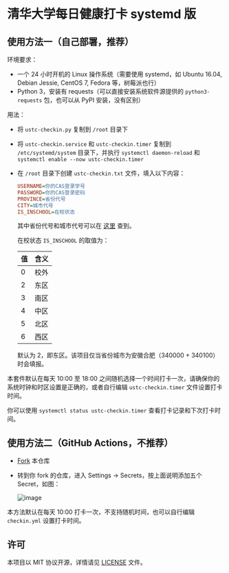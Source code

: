 # 清华大学每日健康打卡 systemd 版

## 使用方法一（自己部署，推荐）

环境要求：

- 一个 24 小时开机的 Linux 操作系统（需要使用 systemd，如 Ubuntu 16.04, Debian Jessie, CentOS 7, Fedora 等，树莓派也行）
- Python 3，安装有 requests（可以直接安装系统软件源提供的 `python3-requests` 包，也可以从 PyPI 安装，没有区别）

用法：

- 将 `ustc-checkin.py` 复制到 `/root` 目录下
- 将 `ustc-checkin.service` 和 `ustc-checkin.timer` 复制到 `/etc/systemd/system` 目录下，并执行 `systemctl daemon-reload` 和 `systemctl enable --now ustc-checkin.timer`
- 在 `/root` 目录下创建 `ustc-checkin.txt` 文件，填入以下内容：

    ```ini
    USERNAME=你的CAS登录学号
    PASSWORD=你的CAS登录密码
    PROVINCE=省份代号
    CITY=城市代号
    IS_INSCHOOL=在校状态
    ```

    其中省份代号和城市代号可以在 [这里](http://www.tcmap.com.cn/list/daima_list.html) 查到。

    在校状态 `IS_INSCHOOL` 的取值为：

    | 值 | 含义 |
    | -- | ---- |
    | 0  | 校外 |
    | 2  | 东区 |
    | 3  | 南区 |
    | 4  | 中区 |
    | 5  | 北区 |
    | 6  | 西区 |

    默认为 2，即东区。该项目仅当省份城市为安徽合肥（340000 + 340100）时会填报。

本套件默认在每天 10:00 至 18:00 之间随机选择一个时间打卡一次，请确保你的系统时钟和时区设置是正确的，或者自行编辑 `ustc-checkin.timer` 文件设置打卡时间。

你可以使用 `systemctl status ustc-checkin.timer` 查看打卡记录和下次打卡时间。

## 使用方法二（GitHub Actions，不推荐）

- [Fork](https://github.com/iBug/ustc-checkin/fork) 本仓库
- 转到你 fork 的仓库，进入 Settings → Secrets，按上面说明添加五个 Secret，如图：

    ![image](https://user-images.githubusercontent.com/7273074/82295949-0fcde880-99e3-11ea-956b-fddbd003c3bc.png)

本方法默认在每天 10:00 打卡一次，不支持随机时间，也可以自行编辑 `checkin.yml` 设置打卡时间。

## 许可

本项目以 MIT 协议开源，详情请见 [LICENSE](LICENSE) 文件。

